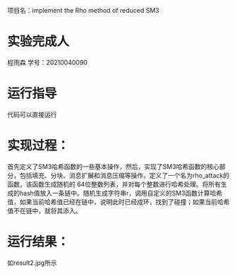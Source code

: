 项目名：implement the Rho method of reduced SM3
# 实验完成人
程雨森
学号：20210040090
# 运行指导
代码可以直接运行
# 实现过程：
首先定义了SM3哈希函数的一些基本操作，然后，实现了SM3哈希函数的核心部分，包括填充、分块、消息扩展和消息压缩等操作，定义了一个名为rho_attack的函数，该函数生成随机的 64位整数列表，并对每个整数进行哈希处理。将所有生成的hash值放入一条链中。随机生成字符串r，调用自定义的SM3函数计算哈希值，如果当前哈希值已经在链中，说明此时已经成环，找到了碰撞；如果当前哈希值不在链中，就将其添入。
# 运行结果：
如result2.jpg所示
